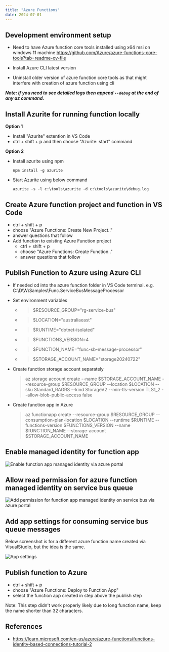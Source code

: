 ```yaml
---
title: "Azure Functions"
date: 2024-07-01
---
```


## Development environment setup

- Need to have Azure function core tools installed using x64 msi on windows 11 machine
https://github.com/Azure/azure-functions-core-tools?tab=readme-ov-file

- Install Azure CLI latest version

- Uninstall older version of azure function core tools as that might interfere with creation of azure function using cli

__*Note: if you need to see detailed logs then append ```--debug``` at the end of any az command.*__

## Install Azurite for running function locally

**Option 1**
- Install "Azurite" extention in VS Code
- ctrl + shift + p and then choose "Azurite: start" command

**Option 2**
- Install azurite using npm

    ```npm install -g azurite```

- Start Azurite using below command

    ```azurite -s -l c:\tools\azurite -d c:\tools\azurite\debug.log```

## Create Azure function project and function in VS Code
- ctrl + shift + p
- choose "Azure Functions: Create New Project.."
- answer questions that follow
- Add function to existing Azure Function project
    - ctrl + shift + p
    - choose "Azure Functions: Create Function.."
    - answer questions that follow

## Publish Function to Azure using Azure CLI
- If needed cd into the azure function folder in VS Code terminal. e.g. C:\D\W\Samples\Func.ServiceBusMessageProcessor
- Set environment variables
    - > $RESOURCE_GROUP="rg-service-bus"
    - > $LOCATION="australiaeast"
    - > $RUNTIME="dotnet-isolated"
    - > $FUNCTIONS_VERSION=4
    - > $FUNCTION_NAME="func-sb-message-processor"
    - > $STORAGE_ACCOUNT_NAME="storage20240722"

- Create function storage account separately
    > az storage account create
        --name $STORAGE_ACCOUNT_NAME
        --resource-group $RESOURCE_GROUP
        --location $LOCATION
        --sku Standard_RAGRS
        --kind StorageV2
        --min-tls-version TLS1_2
        --allow-blob-public-access false

- Create function app in Azure
    > az functionapp create
        --resource-group $RESOURCE_GROUP
        --consumption-plan-location $LOCATION
        --runtime $RUNTIME
        --functions-version $FUNCTIONS_VERSION
        --name $fUNCTION_NAME
        --storage-account $STORAGE_ACCOUNT_NAME

## Enable managed identity for function app
![Enable function app managed identity via azure portal](/tech-blogs/assets/images/enableFuncAppManagedIdentityViaAzurePortal.png)

## Allow read permission for azure function managed identity on service bus queue
![Add permission for function app managed identity on service bus via azure portal](/tech-blogs/assets/images/addFuncManagedIdentityPermissionOnSB.png)

## Add app settings for consuming service bus queue messages
Below screenshot is for a different azure function name created via VisualStudio, but the idea is the same.

![App settings](/tech-blogs/assets/images/AddAzureFunctionAppSettingsToConsumeSBQMessages.png)

## Publish function to Azure
- ctrl + shift + p
- choose "Azure Functions: Deploy to Function App"
- select the function app created in step above the publish step

Note: This step didn't work properly likely due to long function name, keep the name shorter than 32 characters.

## References
- https://learn.microsoft.com/en-us/azure/azure-functions/functions-identity-based-connections-tutorial-2
